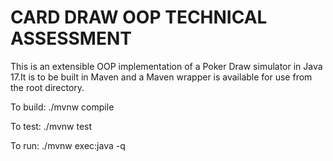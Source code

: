 # CARD DRAW OOP TECHNICAL ASSESSMENT
This is an extensible OOP implementation of a Poker Draw simulator in Java 17.It is to be built in Maven and a Maven wrapper is available for use from the root directory.

To build: ./mvnw compile

To test: ./mvnw test

To run: ./mvnw exec:java -q

